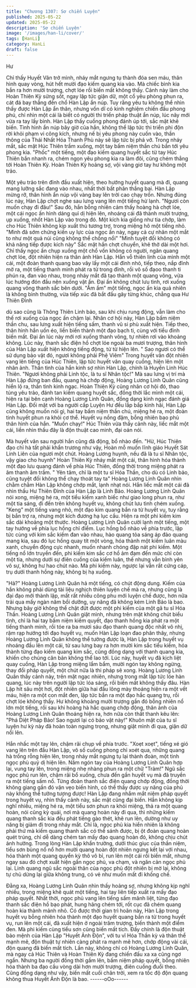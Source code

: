 ```yaml
---
title: "Chương 1307: Sơ chiến Luyện"
published: 2025-05-22
updated: 2025-05-22
description: 'Sơ chiến Luyện'
image: '/images/han-li/cover/'
tags: [HanLi]
category: HanLi
draft: false
---
```


Hư

Chỉ thấy Huyết Vân trở mình, nháy mắt ngưng tụ thành đóa sen
máu, thân hình quay vòng, hút hết mười đạo kiếm quang kia vào.
Mà chiếc bình kia bắn ra hơn mười trượng, chợt lóe rồi biến mất
không thấy.
Cảnh này làm cho Hoàn Thiên Kỳ sửng sốt, ngay lập tức giận dữ,
một cổ yêu phòng phun ra, cát đá bay thẳng đến chổ Hàn Lập ẩn
núp.
Tuy rằng yêu tu không thể nhìn thấy được Hàn Lập ẩn thân,
nhưng vốn dĩ có kinh nghiệm chiến đấu phong phú, chỉ nhìn một
cái là biết có người thi triển pháp thuật ẩn núp, lúc nãy mới vừa ra
tay lấy bình.
Hàn Lập thấy cuồng phong đánh úp tới, sắc mặt khẽ biến.
Tình hình ẩn núp bây giờ của hắn, không thể lập tức thi triển phi
độn rời khỏi phạm vi công kích, nhưng nế bị yêu phong này cuốn
vào, thần thông của Thái Nhất Hóa Thanh Phù này sẽ lập tức bị
phá vỡ.
Trong nháy mắt, sắc mặt Húc Thiên trầm xuống, một tay bấm
niệm thần chú bắn tới yêu phong kia.
"Phốc" một tiếng, một đạo kiếm quang huyết sắc từ tay Húc Thiên
bắn nhanh ra, chém ngọn yêu phong kia ra làm đôi, cũng chém
thẳng tới Hoàn Thiên Kỳ.
Hoàn Thiên Kỳ hoảng sợ, vội vàng giơ tay hư không một trảo.

Một yêu trảo trên đỉnh đầu xuất hiện, theo hướng huyết quang mà
đi, quang mang lưỡng sắc đang vào nhau, nhất thời bất phân
thắng bại.
Hàn Lập mừng rỡ, thân hình ẩn núp vội vàng bay lên trời cao
chạy trốn.
Nhưng đúng lúc này, Hàn Lập chợt nghe sau lưng vang lên một
tiếng hừ lạnh.
"Ngươi còn muốn chạy đi đâu!"
Sau đó, hắn bỗng nhiên cảm thấy hoàng hà chợt lóe, một cái
ngọc ấn hình dáng quỉ dị hiện lên, nhoáng cái đã thành mười
trượng, ụp xuống, nhốt Hàn Lập vào trong đó.
Một kích kia giống như tia chớp, làm cho Húc Thiên không kịp
xuất thủ tương trợ, trong miệng hô một tiếng nhỏ.
"Mình đã sớm chứng kiến uy lực của ngọc ấn này, ngay cả cự
nhân một mắt to như một quả núi cũng không thể chống nổi"
"Mình tuyệt đối không có khả năng tiếp được kích này"
Sắc mặt hắn chợt chuyển, khẽ thở dài một hơi.
Chỉ thấy ngọc ấn chụp xuống một chổ vốn không có người, ngân
quang chợt lóe, đột nhiên hiện ra thân ảnh Hàn Lập.
Hắn vỗ thiên linh của mình một cái, một đoàn thanh quang bao
vây lấy một cái đỉnh nhỏ, tiếp theo, nắp đỉnh mở ra, một tiếng
thanh minh phát ra từ trong đỉnh, rồi vô số đạoo thanh ti phún ra,
đan vào nhau, trong nháy mắt đã tạo thành một quang võng, vừa
lúc hướng đón đầu nện xuống vật ấn.
Đại ấn không chút lưu tình, rơi xuống quang võng thanh sắc bên
dưới.
"Ầm ầm" một tiếng, ngọc ấn kia quả nhiên là không bình thường,
vừa tiếp xúc đã bắt đầu gãy từng khúc, chẳng qua Hư Thiên Đỉnh

dù sao cũng là Thông Thiên Linh bảo, sau khi chịu rung động, vẫn
làm cho thế rơi xuống của ngọc ấn chậm lại.
Nhân cơ hội này, Hàn Lập bấm niệm thần chu, sau lưng xuất hiện
tiếng sấm, thanh vũ si phù xuất hiện.
Tiếp theo, thân hình hắn uốn éo, liền biến thành một đạo bạch ti,
cùng với tiểu đỉnh biến mất.
Đại ấn lúc này mới rơi xuống thanh võng, tự nhiên rơi vào khoảng
không.
Lúc này, thanh sắc điện hồ chợt lóe ngoài ba mươi trượng, thân
hình của Hàn Lập xuất hiện không tiếng động, từ từ hiện lên. "
Sao ngươi có thể sử dụng bảo vật đó, ngươi không phải Phệ
Viêm"
Trong huyết vân đột nhiên vang lên tiếng của Húc Thiên, lập tức
huyết vân quay cuồng, hiện lên một nhân ảnh.
Thần tình của hắn kinh sợ nhìn Hàn Lập, chính là Huyền Linh Húc
Thiên.
"Ngươi không phải Linh tộc, là tu sĩ Nhân tộc!" Mà sau lưng vị trí
mà Hàn Lập đứng ban đầu, quang hà chớp động, Hoàng Lương
Linh Quân cũng hiển lộ ra, thần tình kinh ngạc.
Hoàn Thiên Kỳ cũng nhân cơ hội đó, thao túng yêu trảo, đánh tan
kiếm quang huyết sắc, đồng thời lắc mình một cái, hiện ra tại bên
cạnh Hoàng Lương Linh Quân, đồng dạng kinh ngạc đánh giá
Hàn Lập.
Đối mặt với ba người cấp Luyện Hư đều lắp bắp kinh hãi, Hàn
Lập cũng không muốn nói gì, hai tay bấm niệm thần chú, miệng
hé ra, một đoàn tinh huyết phun ra khỏi cơ thể.
Huyết vụ nồng đậm, bỗng nhiên bao phủ thân hình của hắn.
"Muốn chạy!" Húc Thiên vừa thấy cảnh này, liếc mắt một cái, liền
nhìn thấu đây là độn thuật cao minh, đại oán nói.

Mà huyết vân sau người hắn cũng đã động, bổ nhào đến.
"Hừ, Húc Thiên đạo chỉ hà tất phải khẩn trương như vậy, Hoàn mỗ
muốn lĩnh giáo Huyết Sát Linh Liên của ngươi một chút. Hoàng
Lương huynh, nếu đã là tu sĩ Nhân tộc, vậy giao cho huynh" Hoàn
Thiên Kỳ nháy mắt một cái, thân hình hóa thành một đạo lưu
quang đánh về phía Húc Thiên, đồng thời trong miệng phát ra âm
thanh âm trầm. " Yên tâm, chỉ là một tu sĩ Hóa Thần, cho dù có
Linh bảo, cũng tuyệt đối không thể chạy thoát tay ta" Hoàng
Lương Linh Quân nhìn chằm chằm Hàn Lập không chớp mắt,
lạnh nhạt nói.
Hắn liếc mắt một cái đã nhìn thấu Hư Thiên Đỉnh của Hàn Lập là
Linh Bảo.
Hoàng Lương Linh Quân nói xong, miệng hé ra, một tiểu kiếm
xanh biếc như giao long phun ra, như một tia sáng, đi đến trên
không huyết vụ, không chút lưu tình chém xuống.
"Keng" một tiếng vang nhỏ, một đạo kim quang bắn ra từ huyết
vụ, tuy rằng bị bắn trợ ra, nhưng một kích đương hạ lục cầu.
Hiện ra một phi kiếm kim sắc dài khoảng một thước.
Hoàng Lương Linh Quân cười lạnh một tiếng, một tay hướng về
phía lục hồng chỉ điểm.
Lục hồng bổ nhào về phía trước, lập tức cùng với kim sắc kiếm
đan vào nhau, hào quang tỏa sáng áp đảo quang mang kia, sau
đó lục hồng quay tít một vòng, hóa thành một kiếm luân màu
xanh, chuyển động cực nhanh, muốn nhanh chóng đập nát phi
kiếm.
Một tiếng nổ lớn truyền đến, phi kiếm kim sắc cơ hồ ảm đạm đến
mức chỉ còn một tia, nhưng dưới sự điên cuồng của kiếm luân,
thế nhưng vẫn bình yên vô sự, không hư hao chút nào.
Mà phi kiếm này, ngược lại vẫn rất cứng cáp, trụ dưới thanh hồng
này, không bị hạ xuống.

"Hả?" Hoàng Lương Linh Quân hả một tiếng, có chút động dung.
Kiếm của hắn không phải dùng tài liệu nghịch thiên luyện chế mà
ra, nhưng cũng là đại đạo mới thành lập, mất rất nhiều công phu
mới luyện chế được, hơn nữa trải qua mấy ngàn năm bồi dưỡng,
uy năng đã không kém Linh Bảo là bao. Nhưng bây giờ không thể
chặt đứt được một phi kiếm của một gã tu sĩ Hóa Thần.
Hoàng Lương Linh Quân giật mình, nhưng trên mặt không chút
biểu tình, chỉ là hai tay bấm niệm kiếm quyết, đạo thanh hồng kia
phát ra một tiếng thanh minh, rồi tóe ra ba mươi sáu đạo thanh
quang độc nhất vô nhị, rậm rạp hướng tới đạo huyết vụ, muốn
Hàn Lập loạn đao phân thây, nhưng Hoàng Lương Linh Quân
không thể tưởng được là, Hàn Lập trong huyết vụ nhoáng đầu lên
một cái, từ sau lưng bay ra hơn mười kim sắc tiểu kiếm, hóa
thành từng đạo kiếm quang kim sắc, cũng đồng dạng với thanh
quang kia, khiến cho chúng căn bản không thể lao tới.
Lúc này, huyết vụ đã kịch liệt quay cuồng, Hàn Lập trong miệng
lẩm bẩm, mười ngón tay không ngừng, thay đổi pháp quyết, một
chút nữa là thi pháp sẽ xong.
Hoàng Lương Linh Quân thấy cảnh này, trên mặt ngạc nhiên,
nhưng trong mắt lập tức lóe hàn quang, lúc này trên người lập tức
lóa sáng, rồi biến mất không thấy đâu.
Hàn Lập hít sâu một hơi, đột nhiên giữa hai đầu lông mày thoáng
hiện ra một vết máu, hiện ra một con mắt đen, lập tức bắn ra một
đạo hắc quang trụ, rồi chợt lóe không thấy.
Hư không khoảng mười trượng gần đó bỗng nhiên nổ lớn một
tiếng, rồi sau khi hoàng hà hắc quang chớp động, thân ảnh của
Hoàng Lương Linh Quân thoáng hiện ra, hơn nữa còn thất thanh
kêu lên:
"Phá Diệt Pháp Bảo! Sao ngươi lại có bảo vật này!"
Khuôn mặt của tu sĩ luyện hư kỳ này đã hoàn toàn ngưng trọng,
nhưng giật mình đi qua, giận dữ nổi lên.

Hắn nhấc một tay lên, chậm rãi chụp về phía trước.
"Xoẹt xoẹt", tiếng xé gió vang lên trên đầu Hàn Lập, vô số cuồng
phong chỉ xoét qua, những quang hà trống rỗng hiện lên, trong
nháy mắt ngưng tụ lại thành đoàn, một tinh ngọc phù quỷ dị hiện
lên.
Năm ngón tay của Hoàng Lương Linh Quân hợp lại, vung tay lên,
trong miệng nhẹ nhàng phun ra một chữ "Trảm!"
Ngũ sắc ngọc phủ run lên, chậm rãi bổ xuống, chưa đến gần
huyết vụ mà đã truyền ra một tiếng sấm nổ.
Từng đoàn thanh sắc điện quang chớp động, đồng thời không
giang gần đó vặn vẹo biến hình, có thể thấy được uy năng của
phủ này không thể tưởng tượng được! Hàn Lập đang nhắm mắt
niệm pháp quyết trong huyết vụ, nhìn thấy cảnh này, sắc mặt
cũng đại biến.
Hắn không kịp nghĩ nhiều, miệng hé ra, một tiểu sơn phun ra khỏi
miệng, thả ra một quang hoàn, nói cũng kỳ quái, nơi mà quang
hoàn này đi qua, thì những kiếm quang thanh sắc kia đều phát
tiếng gào thét, khẽ run lên, dường như uy năng bị giảm đi trong
nháy mắt.
Chỉ là, ngọc phủ kia hiển nhiên là không phải thứ mà kiếm quang
thanh sắc có thể sánh được, bị ột đoàn quang hoàn quét trúng,
chỉ dễ dàng chém tan mấy đạo quang hoàn đó, không chịu chút
ảnh hưởng.
Trong lòng Hàn Lập khẩn trưởng, dưới thúc giục của thần niệm,
tiểu sơn bùng nổ nổ hơn mười quang hoàn đột nhiên ngưng kết
lại với nhau, hóa thành một quang quyển kỳ thô vô bỉ, run lên một
cái rồi biến mất, nhưng ngay sau đó chợt xuất hiện gần ngọc phủ,
va chạm, và ngăn cản ngọc phủ lại.
Linh quang ngũ sắc ngoài thân của ngọc phủ đột nhiên bị mờ lại,
không tự chủ dừng lại giữa không trung, có vẻ như muốn mất đi
khống chế.

Đằng xa, Hoàng Lương Linh Quân nhìn thấy hoảng sợ, nhưng
không kịp nghĩ nhiều, trong miệng khẽ quát một tiếng, hai tay liên
tiếp xuất ra mấy đạo pháp quyết.
Nhất thời, ngọc phủ vang lên tiếng sấm mãnh liệt, từng đạo thanh
sắc điện hồ bạo phát, hung hãng chém tới, rốt cục đã chém
quang hoàn kia thành mảnh nhỏ.
Có được thời gian trì hoãn này, Hàn Lập trong huyết vụ bỗng
nhiên hóa thành một đạo huyết quang bắn ra từ trong huyết vụ,
run lên một cái, đã xuất hiện ở ngoài trăm trượng, biến thành một
điểm đen.
Mà phi kiếm cùng tiểu sơn cũng biến mất tích.
Đấy chính là độn thuật bảo mệnh của Hàn Lập "Huyết Ảnh Độn",
với tu vĩ Hóa Thần kỳ và thân thể mạnh mẽ, độn thuật tự nhiên
càng phát ra mạnh mẽ hơn, chớp động vài cái, độn quang đã biến
mất tích.
Lần này, không chỉ có Hoàng Lương Linh Quân, mà ngay cả Húc
Thiên và Hoàn Thiên Kỳ đang chiến đấu xa xa cũng ngơ ngẩn.
Nhưng ba người đồng thời gầm lên, bấm niệm pháp quyết, bỗng
nhiên hóa thành ba đạo cầu vòng dài hơn mười trượng, điên
cuồng đuổi theo.
Cũng đồng dạng như vậy, biến mất cuối chân trời, xem ra tốc độ
độn quang không thua Huyết Ảnh Độn là bao.
------oOo------
